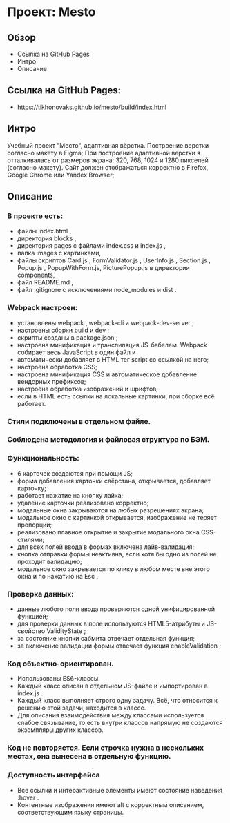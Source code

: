 # Проект: Mesto

## Обзор
* Ссылка на GitHub Pages
* Интро
* Описание

## Ссылка на GitHub Pages:
* https://tikhonovaks.github.io/mesto/build/index.html

## Интро

Учебный проект "Место", адаптивная вёрстка.
Построение верстки согласно макету в Figma;
При построение адаптивной верстки я отталкивалась от размеров экрана: 320, 768, 1024 и 1280 пикселей (согласно макету).
Сайт должен отображаться корректно в Firefox, Google Chrome или Yandex Browser;

## Описание

### В проекте есть:
* файлы index.html ,
* директория blocks ,
* директория pages с файлами index.css и index.js ,
* папка images с картинками,
* файлы скриптов Сard.js , FormValidator.js , UserInfo.js , Section.js , Popup.js , PopupWithForm.js, PicturePopup.js в директории components,
* файл README.md ,
* файл .gitignore с исключениями node_modules и dist .

### Webpack настроен:
* установлены webpack , webpack-cli и webpack-dev-server ;
* настроены сборки build и dev ;
* скрипты созданы в package.json ;
* настроена минификация и транспиляция JS-бабелем. Webpack собирает весь JavaScript в один файл и
* автоматически добавляет в HTML тег script со ссылкой на него;
* настроена обработка CSS;
* настроена минификация CSS и автоматическое добавление вендорных префиксов;
* настроена обработка изображений и шрифтов;
* если в HTML есть ссылки на локальные картинки, при сборке всё работает.

### Стили подключены в отдельном файле.

### Соблюдена методология и файловая структура по БЭМ.

### Функциональность:
* 6 карточек создаются при помощи JS;
* форма добавления карточки свёрстана, открывается, добавляет карточку;
* работает нажатие на кнопку лайка;
* удаление карточки реализовано корректно;
* модальные окна закрываются на любых разрешениях экрана;
* модальное окно с картинкой открывается, изображение не теряет пропорции;
* реализовано плавное открытие и закрытие модального окна CSS-стилями;
* для всех полей ввода в формах включена лайв-валидация;
* кнопка отправки формы неактивна, если хотя бы одно из полей не проходит валидацию;
* модальное окно закрывается по клику в любом месте вне этого окна и по нажатию на Esc .

### Проверка данных:
* данные любого поля ввода проверяются одной унифицированной функцией;
* для проверки данных в поле используются HTML5-атрибуты и JS-свойство ValidityState ;
* за состояние кнопки сабмита отвечает отдельная функция;
* за включение валидации формы отвечает функция enableValidation ;

### Код объектно-ориентирован.
* Использованы ES6-классы.
* Каждый класс описан в отдельном JS-файле и импортирован в index.js .
* Каждый класс выполняет строго одну задачу. Всё, что относится к решению этой задачи, находится в
классе.
* Для описания взаимодействия между классами используется слабое связывание, то есть внутри классов
напрямую не создаются экземпляры других классов.

### Код не повторяется. Если строчка нужна в нескольких местах, она вынесена в отдельную функцию.

### Доступность интерфейса
* Все ссылки и интерактивные элементы имеют состояние наведения :hover .
* Контентные изображения имеют alt с корректным описанием, соответствующим языку страницы.
